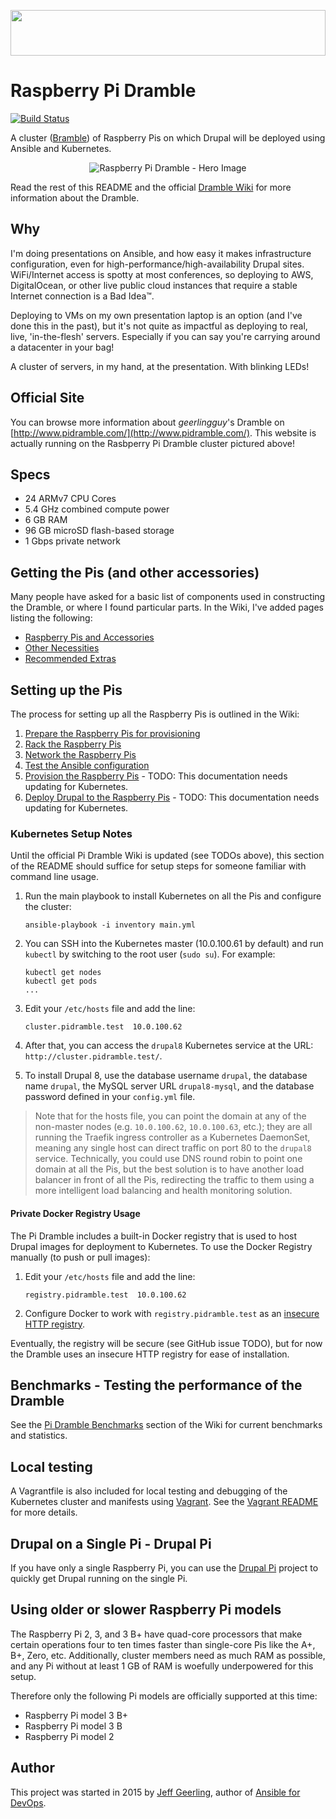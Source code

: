 <a href="http://www.pidramble.com"><img src="https://cdn.rawgit.com/geerlingguy/raspberry-pi-dramble/master/images/logo.svg" width="100%" height="73"></a>

# Raspberry Pi Dramble

[![Build Status](https://travis-ci.org/geerlingguy/raspberry-pi-dramble.svg?branch=master)](https://travis-ci.org/geerlingguy/raspberry-pi-dramble)

A cluster ([Bramble](http://elinux.org/Bramble)) of Raspberry Pis on which Drupal will be deployed using Ansible and Kubernetes.

<p align="center"><img src="https://raw.githubusercontent.com/geerlingguy/raspberry-pi-dramble/master/images/raspberry-pi-dramble-hero.jpg" alt="Raspberry Pi Dramble - Hero Image" /></p>

Read the rest of this README and the official [Dramble Wiki](http://www.pidramble.com/wiki) for more information about the Dramble.

## Why

I'm doing presentations on Ansible, and how easy it makes infrastructure configuration, even for high-performance/high-availability Drupal sites. WiFi/Internet access is spotty at most conferences, so deploying to AWS, DigitalOcean, or other live public cloud instances that require a stable Internet connection is a Bad Idea™.

Deploying to VMs on my own presentation laptop is an option (and I've done this in the past), but it's not quite as impactful as deploying to real, live, 'in-the-flesh' servers. Especially if you can say you're carrying around a datacenter in your bag!

A cluster of servers, in my hand, at the presentation. With blinking LEDs!

## Official Site

You can browse more information about _geerlingguy_'s Dramble on [http://www.pidramble.com/](http://www.pidramble.com/). This website is actually running on the Rasbperry Pi Dramble cluster pictured above!

## Specs

  - 24 ARMv7 CPU Cores
  - 5.4 GHz combined compute power
  - 6 GB RAM
  - 96 GB microSD flash-based storage
  - 1 Gbps private network

## Getting the Pis (and other accessories)

Many people have asked for a basic list of components used in constructing the Dramble, or where I found particular parts. In the Wiki, I've added pages listing the following:

  - [Raspberry Pis and Accessories](http://www.pidramble.com/wiki/hardware/pis)
  - [Other Necessities](http://www.pidramble.com/wiki/hardware/necessities)
  - [Recommended Extras](http://www.pidramble.com/wiki/hardware/extras)

## Setting up the Pis

The process for setting up all the Raspberry Pis is outlined in the Wiki:

  1. [Prepare the Raspberry Pis for provisioning](http://www.pidramble.com/wiki/setup/prepare)
  2. [Rack the Raspberry Pis](http://www.pidramble.com/wiki/setup/rack)
  3. [Network the Raspberry Pis](http://www.pidramble.com/wiki/setup/network)
  4. [Test the Ansible configuration](http://www.pidramble.com/wiki/setup/test-ansible)
  5. [Provision the Raspberry Pis](http://www.pidramble.com/wiki/setup/provision)
    - TODO: This documentation needs updating for Kubernetes.
  6. [Deploy Drupal to the Raspberry Pis](http://www.pidramble.com/wiki/setup/deploy-drupal)
    - TODO: This documentation needs updating for Kubernetes.

### Kubernetes Setup Notes

Until the official Pi Dramble Wiki is updated (see TODOs above), this section of the README should suffice for setup steps for someone familiar with command line usage.

  1. Run the main playbook to install Kubernetes on all the Pis and configure the cluster:

         ansible-playbook -i inventory main.yml

  2. You can SSH into the Kubernetes master (10.0.100.61 by default) and run `kubectl` by switching to the root user (`sudo su`). For example:

         kubectl get nodes
         kubectl get pods
         ...

  3. Edit your `/etc/hosts` file and add the line:

         cluster.pidramble.test  10.0.100.62

  4. After that, you can access the `drupal8` Kubernetes service at the URL: `http://cluster.pidramble.test/`.

  5. To install Drupal 8, use the database username `drupal`, the database name `drupal`, the MySQL server URL `drupal8-mysql`, and the database password defined in your `config.yml` file.

> Note that for the hosts file, you can point the domain at any of the non-master nodes (e.g. `10.0.100.62`, `10.0.100.63`, etc.); they are all running the Traefik ingress controller as a Kubernetes DaemonSet, meaning any single host can direct traffic on port 80 to the `drupal8` service. Technically, you could use DNS round robin to point one domain at all the Pis, but the best solution is to have another load balancer in front of all the Pis, redirecting the traffic to them using a more intelligent load balancing and health monitoring solution.

#### Private Docker Registry Usage

The Pi Dramble includes a built-in Docker registry that is used to host Drupal images for deployment to Kubernetes. To use the Docker Registry manually (to push or pull images):

  1. Edit your `/etc/hosts` file and add the line:

         registry.pidramble.test  10.0.100.62

  2. Configure Docker to work with `registry.pidramble.test` as an [insecure HTTP registry](https://docs.docker.com/registry/insecure/#deploy-a-plain-http-registry).

Eventually, the registry will be secure (see GitHub issue TODO), but for now the Dramble uses an insecure HTTP registry for ease of installation.

## Benchmarks - Testing the performance of the Dramble

See the [Pi Dramble Benchmarks](http://www.pidramble.com/wiki/benchmarks) section of the Wiki for current benchmarks and statistics.

## Local testing

A Vagrantfile is also included for local testing and debugging of the Kubernetes cluster and manifests using [Vagrant](https://www.vagrantup.com). See the [Vagrant README](testing/vagrant/README.md) for more details.

## Drupal on a Single Pi - Drupal Pi

If you have only a single Raspberry Pi, you can use the [Drupal Pi](https://github.com/geerlingguy/drupal-pi) project to quickly get Drupal running on the single Pi.

## Using older or slower Raspberry Pi models

The Raspberry Pi 2, 3, and 3 B+ have quad-core processors that make certain operations four to ten times faster than single-core Pis like the A+, B+, Zero, etc. Additionally, cluster members need as much RAM as possible, and any Pi without at least 1 GB of RAM is woefully underpowered for this setup.

Therefore only the following Pi models are officially supported at this time:

  - Raspberry Pi model 3 B+
  - Raspberry Pi model 3 B
  - Raspberry Pi model 2

## Author

This project was started in 2015 by [Jeff Geerling](https://www.jeffgeerling.com/), author of [Ansible for DevOps](https://www.ansiblefordevops.com/).
